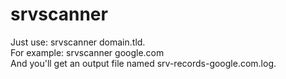 # srvscanner

Just use: srvscanner domain.tld.<br/>
For example: srvscanner google.com<br/>
And you'll get an output file named srv-records-google.com.log.
